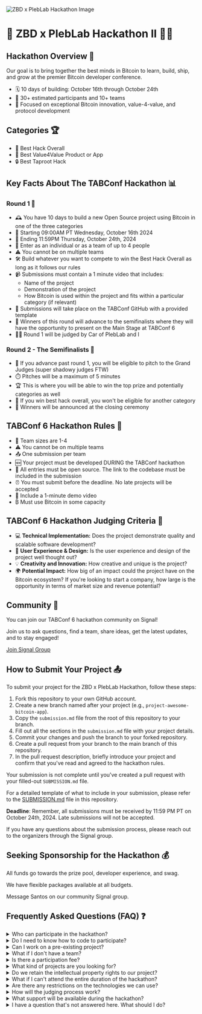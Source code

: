 ![ZBD x PlebLab Hackathon Image](https://i.imgur.com/MeQRbc5.png)

# 🚀 ZBD x PlebLab Hackathon II 🧙‍♂️

## Hackathon Overview 🌟

Our goal is to bring together the best minds in Bitcoin to learn, build, ship, and grow at the premier Bitcoin developer conference.

- 🗓️ 10 days of building: October 16th through October 24th
- 👥 30+ estimated participants and 10+ teams
- 🎯 Focused on exceptional Bitcoin innovation, value-4-value, and protocol development

## Categories 🏆

- 🥇 Best Hack Overall
- 💎 Best Value4Value Product or App
- 🔒 Best Taproot Hack

## Key Facts About The TABConf Hackathon 📊

### Round 1 🏁

- 🕰️ You have 10 days to build a new Open Source project using Bitcoin in one of the three categories
- 🏁 Starting 09:00AM PT Wednesday, October 16th 2024
- 🏁 Ending 11:59PM Thursday, October 24th, 2024
- 👥 Enter as an individual or as a team of up to 4 people
- ⚠️ You cannot be on multiple teams
- 🛠️ Build whatever you want to compete to win the Best Hack Overall as long as it follows our rules
- 📹 Submissions must contain a 1 minute video that includes:
  - Name of the project
  - Demonstration of the project
  - How Bitcoin is used within the project and fits within a particular category (if relevant)
- 📝 Submissions will take place on the TABConf GitHub with a provided template
- 🏅 Winners of this round will advance to the semifinalists where they will have the opportunity to present on the Main Stage at TABConf 6
- 👨‍⚖️ Round 1 will be judged by Car of PlebLab and I

### Round 2 - The Semifinalists 🥈

- 🎤 If you advance past round 1, you will be eligible to pitch to the Grand Judges (super shadowy judges FTW)
- ⏱️ Pitches will be a maximum of 5 minutes
- 🏆 This is where you will be able to win the top prize and potentially categories as well
- 🥇 If you win best hack overall, you won't be eligible for another category
- 🎉 Winners will be announced at the closing ceremony

## TABConf 6 Hackathon Rules 📜

- 👥 Team sizes are 1-4
- ⚠️ You cannot be on multiple teams
- 📤 One submission per team
- 🆕 Your project must be developed DURING the TABConf hackathon
- 📂 All entries must be open source. The link to the codebase must be included in the submission
- ⏰ You must submit before the deadline. No late projects will be accepted
- 🎥 Include a 1-minute demo video
- ₿ Must use Bitcoin in some capacity

## TABConf 6 Hackathon Judging Criteria 🧐

- 💻 **Technical Implementation:** Does the project demonstrate quality and scalable software development?
- 🎨 **User Experience & Design:** Is the user experience and design of the project well thought out?
- 💡 **Creativity and Innovation:** How creative and unique is the project?
- 🌍 **Potential Impact:** How big of an impact could the project have on the Bitcoin ecosystem? If you're looking to start a company, how large is the opportunity in terms of market size and revenue potential?

## Community 🤝

You can join our TABConf 6 hackathon community on Signal!

Join us to ask questions, find a team, share ideas, get the latest updates, and to stay engaged!

[Join Signal Group](https://signal.group/#CjQKILTd_81M7K8FPm70w4FxzbUNCRv-l1iOF7NjRQBG4YJKEhAzYJocOMkQMqY2LagDO1pI)

## How to Submit Your Project 📤

To submit your project for the ZBD x PlebLab Hackathon, follow these steps:

1. Fork this repository to your own GitHub account.
2. Create a new branch named after your project (e.g., `project-awesome-bitcoin-app`).
3. Copy the `submission.md` file from the root of this repository to your branch.
4. Fill out all the sections in the `submission.md` file with your project details.
5. Commit your changes and push the branch to your forked repository.
6. Create a pull request from your branch to the main branch of this repository.
7. In the pull request description, briefly introduce your project and confirm that you've read and agreed to the hackathon rules.

Your submission is not complete until you've created a pull request with your filled-out `SUBMISSION.md` file.

For a detailed template of what to include in your submission, please refer to the [SUBMISSION.md](./SUBMISSION.md) file in this repository.

**Deadline**: Remember, all submissions must be received by 11:59 PM PT on October 24th, 2024. Late submissions will not be accepted.

If you have any questions about the submission process, please reach out to the organizers through the Signal group.

## Seeking Sponsorship for the Hackathon 💰

All funds go towards the prize pool, developer experience, and swag.

We have flexible packages available at all budgets.

Message Santos on our community Signal group.

## Frequently Asked Questions (FAQ) ❓

<details>
<summary>Who can participate in the hackathon?</summary>

The hackathon is open to developers of all skill levels, from beginners to experts. You must be at least 18 years old to participate.

</details>

<details>
<summary>Do I need to know how to code to participate?</summary>

While coding skills are beneficial, teams can benefit from a mix of skills including design, business strategy, and Bitcoin knowledge. Non-developers are welcome to join teams and contribute their unique skills.

</details>

<details>
<summary>Can I work on a pre-existing project?</summary>

No, all projects must be developed during the hackathon period. You can come with ideas, but the actual development should start when the hackathon begins.

</details>

<details>
<summary>What if I don't have a team?</summary>

Don't worry! We encourage solo participants to join our Signal group where you can network and form teams with other participants.

</details>

<details>
<summary>Is there a participation fee?</summary>

No, participation in the ZBD x PlebLab Hackathon is completely free.

</details>

<details>
<summary>What kind of projects are you looking for?</summary>

We're looking for innovative projects that leverage Bitcoin technology. This could be anything from new wallet solutions to creative applications of the Lightning Network. Check our categories for more specific ideas.

</details>

<details>
<summary>Do we retain the intellectual property rights to our project?</summary>

Yes, you retain all rights to your project. However, remember that submissions must be open source as per the hackathon rules.

</details>

<details>
<summary>What if I can't attend the entire duration of the hackathon?</summary>

While we encourage full participation, we understand that life happens. You can still participate, but remember that all submissions are due by the deadline, regardless of when you started.

</details>

<details>
<summary>Are there any restrictions on the technologies we can use?</summary>

As long as your project involves Bitcoin in some capacity, you're free to use any programming languages, frameworks, or tools you prefer.

</details>

<details>
<summary>How will the judging process work?</summary>

Judging will occur in two rounds. In the first round, all submissions will be reviewed based on our judging criteria. Finalists will then be invited to pitch their projects to our panel of judges in the second round.

</details>

<details>
<summary>What support will be available during the hackathon?</summary>

We'll have mentors available in our Signal group to answer questions and provide guidance. We'll also be hosting workshops and AMA sessions throughout the event.

</details>

<details>
<summary>I have a question that's not answered here. What should I do?</summary>

For any additional questions, please join our Signal group and ask there. Our organizers and community members will be happy to help!

</details>
